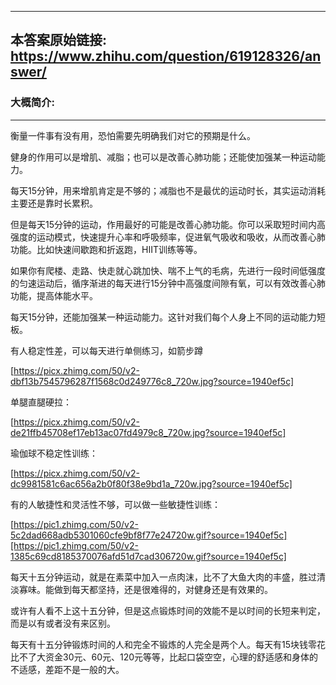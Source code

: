 ----------------------------------------
## 本答案原始链接: https://www.zhihu.com/question/619128326/answer/
### 大概简介: 
----------------------------------------
衡量一件事有没有用，恐怕需要先明确我们对它的预期是什么。

健身的作用可以是增肌、减脂；也可以是改善心肺功能；还能使加强某一种运动能力。

每天15分钟，用来增肌肯定是不够的；减脂也不是最优的运动时长，其实运动消耗主要还是靠时长累积。

但是每天15分钟的运动，作用最好的可能是改善心肺功能。你可以采取短时间内高强度的运动模式，快速提升心率和呼吸频率，促进氧气吸收和吸收，从而改善心肺功能。比如快速间歇跑和折返跑，HIIT训练等等。

如果你有爬楼、走路、快走就心跳加快、喘不上气的毛病，先进行一段时间低强度的匀速运动后，循序渐进的每天进行15分钟中高强度间隙有氧，可以有效改善心肺功能，提高体能水平。

每天15分钟，还能加强某一种运动能力。这针对我们每个人身上不同的运动能力短板。

有人稳定性差，可以每天进行单侧练习，如箭步蹲

[https://picx.zhimg.com/50/v2-dbf13b7545796287f1568c0d249776c8_720w.jpg?source=1940ef5c]

单腿直腿硬拉：

[https://picx.zhimg.com/50/v2-de21ffb45708ef17eb13ac07fd4979c8_720w.jpg?source=1940ef5c]

瑜伽球不稳定性训练：

[https://picx.zhimg.com/50/v2-dc9981581c6ac656a2b0f80f38e9bd1a_720w.jpg?source=1940ef5c]

有的人敏捷性和灵活性不够，可以做一些敏捷性训练：

[https://pic1.zhimg.com/50/v2-5c2dad668adb5301060cfe9bf8f77e24720w.gif?source=1940ef5c][https://pic1.zhimg.com/50/v2-1385c69cd8185370076afd51d7cad306720w.gif?source=1940ef5c]



每天十五分钟运动，就是在素菜中加入一点肉沫，比不了大鱼大肉的丰盛，胜过清淡寡味。能做到每天都坚持，还是很难得的，对健身还是有效果的。

或许有人看不上这十五分钟，但是这点锻炼时间的效能不是以时间的长短来判定，而是以有或者没有来区别。

每天有十五分钟锻炼时间的人和完全不锻炼的人完全是两个人。每天有15块钱零花比不了大资金30元、60元、120元等等，比起口袋空空，心理的舒适感和身体的不适感，差距不是一般的大。